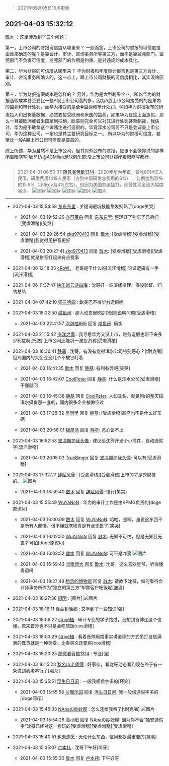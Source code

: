 > 2021年09月05日15点更新
<link rel="stylesheet" href="https://cdn.jsdelivr.net/gh/taotie6/sampleJSON@main/css/photo_show.css">


 ## 2021-04-03 15:32:12 

 [㪚木](https://www.coolapk.com/feed/26039278?shareKey=NjgwZTg0Y2M1OWNiNjEzMTc3ZGY~) ：这里涉及到了三个问题：

第一，上市公司的财报可信度从哪里来？
一般而言，上市公司的财报的可信度是由谁来确定的呢？是靠会计、审计、咨询事务所等第三方，而不是靠监莞部门。监莞部门不负责可信度，监莞部门的作用是约束、是对违规的成本具化。

第二，华为财报的可信度从哪里来？<!--break-->
华为财报和年度审计报告也是第三方会计、审计、咨询事务所确认的，这一点上，跟上市公司财报的可信度相比，其实没啥区别。

第三，华为财报造假成本是怎样的？
另外，华为是大型跨果企业，所以华为的财报造假成本甚至要比一些A股上市公司高的多，因为A股上市公司接受的的是果内的监莞和审计处罚，而华为接受的是全⚽️监莞和审计处罚。例如华为财报发布的研发投入和出货量数据，必然要接受欧洲和米国的监莞，如果华为在这上面造假，那么一旦被欧洲或者米国拿到把柄，欧蒙则完全可以对其进行处罚甚至制裁，我估计，华为是不敢拿这个做赌注进行造假的。毕竟浑水公司可不只是会调查上市公司，华为这种公司，一定也是其主要研究目标之一。
所以华为的财报可信度，甚至比一般A股上市公司可信度是要高的。

综上所述，华为虽然不是上市公司，但其对外公布的财报，应该不会像你说的那样闭着眼瞎写[呲牙]//<a class="feed-link-uname" href="/u/ACMilan足球俱乐部">@ACMilan足球俱乐部</a>:没上市公司财报闭着眼瞎写都行。 

<div class="album">
<img class="img-item" src="" />
</div>

> 2021-04-01 08:50:37 
> [随意春芳歇1314](https://www.coolapk.com/feed/25977982?shareKey=NDgyMWUwZGIxNzE2NjEzMTc3ZGY~) : 2020年华为年报，营收8914亿人民币，研发费用1419人民币（占到中国研发总费用的6%） ，比例达到恐怖的15.9%（小米ov为4%左右）。但因为美国穷追猛打，经营性现金流大幅度减少。 
![图片](https://image.coolapk.com/feed/2021/0401/08/1859257_848502e0_8234_0069@795x906.jpeg)
![图片](https://image.coolapk.com/feed/2021/0401/08/1859257_1fa56ba4_8234_0071@700x836.jpeg)
![图片](https://image.coolapk.com/feed/2021/0401/08/1859257_f00c27c2_8234_0073@717x820.jpeg)
![图片](https://image.coolapk.com/feed/2021/0401/08/1859257_d825b0ee_8234_0075@608x322.jpeg)
![图片](https://image.coolapk.com/feed/2021/0401/08/1859257_fd437192_8234_0077@654x474.jpeg)

 ------- 

- 2021-04-03 15:54:58 [东东东里](uid=645055) : 关键词避坑技能愈发娴熟了[doge笑哭] 

    - 2021-04-03 19:52:26 [亦可覆舟](uid=683865) 回复 [东东东里](uid=645055): 整理好了别忘了兄弟们[受虐滑稽][笑哭] 

    - 2021-04-03 20:26:54 [zkq970413](uid=1309703) 回复 [㪚木](uid=1081091): [受虐滑稽][受虐滑稽][受虐滑稽]我觉得用拼音更好 

    - 2021-04-03 20:27:41 [zkq970413](uid=1309703) 回复 [㪚木](uid=1081091): [受虐滑稽][受虐滑稽][受虐滑稽]就是拼音打起来有点费事 

- 2021-04-06 12:18:35 [cRoW_](uid=2742834) : 老哥是干什么的[流汗滑稽]
论证逻辑有一手[流汗滑稽] 

- 2021-04-06 11:37:47 [快乐爺云游四海](uid=3678818) : 沈哥好一波演绎推理、假设验证、归纳总结 

- 2021-04-04 07:42:10 [猫三狗四](uid=354965) : 欧美巴不得华为造假呢 

- 2021-04-03 18:22:50 [咸鱼闲](uid=3783511) : 那人动态里B站ID很能说明问题[受虐滑稽] 

    - 2021-04-03 22:41:57 [泡泡袖666](uid=2844894) 回复 [咸鱼闲](uid=3783511): 确实 

- 2021-04-03 21:15:42 [海洋之露](uid=1111949) : 我寻思华为又没上市，财务造假也带不来多少利益啊[托腮]
上市公司还能坑一波投资者[受虐滑稽] 

- 2021-04-03 16:36:41 [静基](uid=1353091) : 沈哥，有没有觉得浑水公司特别恶心？[t耐克嘴]但凡国内的大企业没几个不被它盯着 

    - 2021-04-03 16:41:35 [㪚木](uid=1081091) 回复 [静基](uid=1353091): 有利有弊吧[笑哭] 

    - 2021-04-03 16:42:07 [CoolPeter](uid=1437066) 回复 [静基](uid=1353091): 什么是浑水公司[受虐滑稽]不懂就问 

    - 2021-04-03 16:45:38 [静基](uid=1353091) 回复 [CoolPeter](uid=1437066): 人如其名，就是狗r的整天搞浑水摸鱼那一套的，国内很多企业被做空过 

    - 2021-04-03 17:28:32 [吴同學](uid=1320218) 回复 [静基](uid=1353091): [受虐滑稽]高盛也不是什么好东硒 

    - 2021-04-03 20:56:01 [极简派](uid=2476378) 回复 [静基](uid=1353091): 恶心谈不上 

- 2021-04-03 16:52:53 [坚决拥护我头像](uid=1738203) : 建议给沈鸽开发个小插件，自动通假字[流汗滑稽] 

    - 2021-04-03 20:15:03 [TrueBinger](uid=3540859) 回复 [坚决拥护我头像](uid=1738203): 可以有[受虐滑稽] 

- 2021-04-03 17:32:27 [辞赋风骨](uid=875865) : [受虐滑稽][受虐滑稽]上市的才是秀财技的。 ![图片](https://image.coolapk.com/feed/2019/0405/01/802294_1554399652_7496@200x175.gif)

    - 2021-04-03 18:59:40 [㪚木](uid=1081091) 回复 [辞赋风骨](uid=875865): 懂行[笑哭] 

- 2021-04-03 15:55:49 [WuYaNoN](uid=1260682) : 华为的审计工作是由KPMG负责的[doge原谅ta] 

    - 2021-04-03 16:00:09 [㪚木](uid=1081091) 回复 [WuYaNoN](uid=1260682): 哈哈，是啊，虽说这东西不是所有人都懂，但不懂就瞎喷真是有点无畏了[笑哭] 

    - 2021-04-03 16:02:50 [WuYaNoN](uid=1260682) 回复 [㪚木](uid=1081091): 无知不可怕，但是无知且无畏才可怕[doge原谅ta] 

    - 2021-04-03 16:03:52 [㪚木](uid=1081091) 回复 [WuYaNoN](uid=1260682): 可不是咋滴 ![图片](https://image.coolapk.com/feed/2018/1217/07/1081091_1545003920_5732@216x196.gif)

    - 2021-04-03 16:59:43 [华南师大](uid=2239597) 回复 [㪚木](uid=1081091): 沈哥，这么喜欢星爷，听得懂粤语吗 

    - 2021-04-03 18:27:48 [想念的博物馆](uid=2050601) 回复 [㪚木](uid=1081091): 请教下沈哥，如何看待会计师事务所作为“独立的第三方”却靠客户吃饭呢[皱眉] 

- 2021-04-03 18:27:38 [问明](uid=2554027) : [图片] ![图片](https://image.coolapk.com/feed/2021/0403/18/2554027_7ee6cd6c_5657_0592@1024x1024.jpeg)

- 2021-04-03 18:16:11 [径兰销晚馤](uid=3126440) : 又学到了一些知识[强] 

- 2021-04-03 18:06:22 [strive植](uid=1468928) : 审计专业的学子路过，没想到首帅连这个也懂，原来首帅也不只是会吃软饭[cos滑稽] 

- 2021-04-03 18:03:29 [strive植](uid=1468928) : 看着首帅用摆事实讲道理的方式吊打自信满满的蠢货就是一种享受，比看爽文还要爽[cos滑稽] 

- 2021-04-03 16:20:25 [随意春芳歇1314](uid=1859257) : 专业[强] 

- 2021-04-03 16:15:23 [秋名山老师傅](uid=2775928) : 好家伙，看沈哥动态看到现在终于有一条说到我老本行了[喝茶] 

- 2021-04-03 15:35:51 [浮生日日闲](uid=531906) : 一般我相信字多的[坏笑] 

    - 2021-04-03 15:55:58 [沙雕乐园](uid=2447129) 回复 [浮生日日闲](uid=531906): 我一般信通假字多的[doge呵斥] 

- 2021-04-03 15:45:33 [NAnaの妙妙屋](uid=2867838) : 怎么还给我吞了[t耐克嘴] ![图片](https://image.coolapk.com/feed/2021/0403/15/2867838_6189df39_5931_8105@1080x2340.jpeg)

    - 2021-04-03 15:54:26 [高小阳](uid=3558245) 回复 [NAnaの妙妙屋](uid=2867838): 因为你不会“酷安通假字”沈哥已经对这一套玩的[受虐滑稽][受虐滑稽][受虐滑稽] 

- 2021-04-03 15:40:51 [也未遂愿](uid=3056500) : 无论什么东西，信用都是最重要的[撇嘴] 

- 2021-04-03 15:35:07 [卢本祎](uid=2851774) : 沈哥下午好[呲牙] 

    - 2021-04-03 15:35:30 [㪚木](uid=1081091) 回复 [卢本祎](uid=2851774): 下午好呀 

